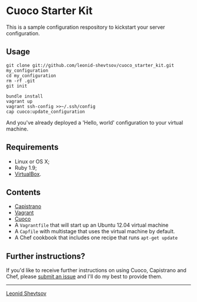 # Cuoco Starter Kit

This is a sample configuration respository to kickstart your server configuration.

## Usage

    git clone git://github.com/leonid-shevtsov/cuoco_starter_kit.git my_configuration
    cd my_configuration
    rm -rf .git
    git init

    bundle install
    vagrant up
    vagrant ssh-config >>~/.ssh/config
    cap cuoco:update_configuration

And you've already deployed a 'Hello, world' configuration to your virtual machine.

## Requirements

* Linux or OS X;
* Ruby 1.9;
* [VirtualBox](https://www.virtualbox.org/).

## Contents

* [Capistrano](https://github.com/capistrano/capistrano)
* [Vagrant](http://vagrantup.com)
* [Cuoco](https://github.com/leonid-shevtsov/cuoco)
* A `Vagrantfile` that will start up an Ubuntu 12.04 virtual machine
* A `Capfile` with multistage that uses the virtual machine by default.
* A Chef cookbook that includes one recipe that runs `apt-get update`

## Further instructions?

If you'd like to receive further instructions on using Cuoco, Capistrano and Chef, please [submit an issue](https://github.com/leonid-shevtsov/cuoco_starter_kit/issues) and I'll do my best to provide them.

* * *

[Leonid Shevtsov](http://leonid.shevtsov.me)